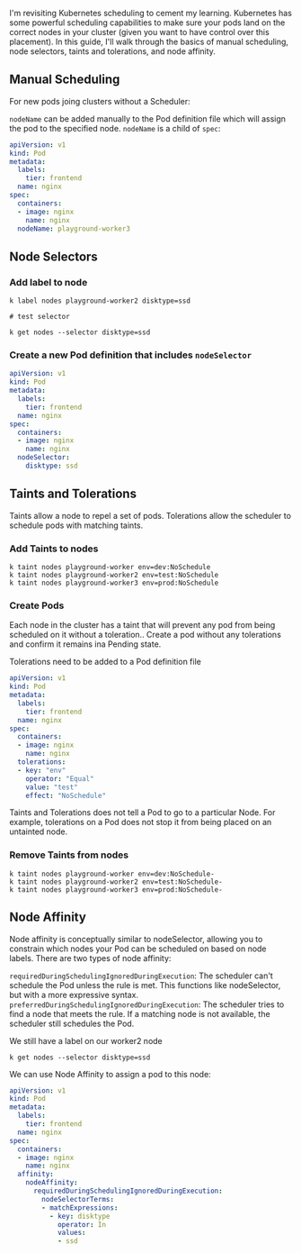 I'm revisiting Kubernetes scheduling to cement my learning. Kubernetes has some powerful scheduling capabilities to make sure your pods land on the correct nodes in your cluster (given you want to have control over this placement). In this guide, I'll walk through the basics of manual scheduling, node selectors, taints and tolerations, and node affinity.

## Manual Scheduling

For new pods joing clusters without a Scheduler:

`nodeName` can be added manually to the Pod definition file which will assign the pod to the specified node.
`nodeName` is a child of `spec`:

``` yaml
apiVersion: v1
kind: Pod
metadata:
  labels:
    tier: frontend
  name: nginx
spec:
  containers:
  - image: nginx
    name: nginx
  nodeName: playground-worker3
```

## Node Selectors

### Add label to node

``` shell
k label nodes playground-worker2 disktype=ssd

# test selector

k get nodes --selector disktype=ssd
```


### Create a new Pod definition that includes `nodeSelector`

``` yaml
apiVersion: v1
kind: Pod
metadata:
  labels:
    tier: frontend
  name: nginx
spec:
  containers:
  - image: nginx
    name: nginx
  nodeSelector:
    disktype: ssd
```


## Taints and Tolerations

Taints allow a node to repel a set of pods. Tolerations allow the scheduler to schedule pods with matching taints.

### Add Taints to nodes

``` shell
k taint nodes playground-worker env=dev:NoSchedule
k taint nodes playground-worker2 env=test:NoSchedule
k taint nodes playground-worker3 env=prod:NoSchedule
```

### Create Pods

Each node in the cluster has a taint that will prevent any pod from being scheduled on it without a toleration..
Create a pod without any tolerations and confirm it remains ina Pending state.

Tolerations need to be added to a Pod definition file

``` yaml
apiVersion: v1
kind: Pod
metadata:
  labels:
    tier: frontend
  name: nginx
spec:
  containers:
  - image: nginx
    name: nginx
  tolerations:
  - key: "env"
    operator: "Equal"
    value: "test"
    effect: "NoSchedule"
```

Taints and Tolerations does not tell a Pod to go to a particular Node. For example, tolerations on a Pod does not stop it from being placed on an untainted node.

### Remove Taints from nodes

``` shell
k taint nodes playground-worker env=dev:NoSchedule-
k taint nodes playground-worker2 env=test:NoSchedule-
k taint nodes playground-worker3 env=prod:NoSchedule-
```

## Node Affinity

Node affinity is conceptually similar to nodeSelector, allowing you to constrain which nodes your Pod can be scheduled on based on node labels. There are two types of node affinity:

`requiredDuringSchedulingIgnoredDuringExecution`: The scheduler can't schedule the Pod unless the rule is met. This functions like nodeSelector, but with a more expressive syntax.
`preferredDuringSchedulingIgnoredDuringExecution`: The scheduler tries to find a node that meets the rule. If a matching node is not available, the scheduler still schedules the Pod.

We still have a label on our worker2 node

``` shell
k get nodes --selector disktype=ssd
```

We can use Node Affinity to assign a pod to this node:

``` yaml
apiVersion: v1
kind: Pod
metadata:
  labels:
    tier: frontend
  name: nginx
spec:
  containers:
  - image: nginx
    name: nginx
  affinity:
    nodeAffinity:
      requiredDuringSchedulingIgnoredDuringExecution:
        nodeSelectorTerms:
        - matchExpressions:
          - key: disktype
            operator: In
            values:
            - ssd

```